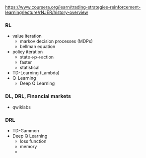 https://www.coursera.org/learn/trading-strategies-reinforcement-learning/lecture/rNJER/history-overview

### RL
- value iteration
  - markov decision processes (MDPs)
  - bellman equation
- policy iteration
  - state->p->action
  - faster
  - statistical 
- TD-Learning (Lambda)
- Q-Learning
  - Deep Q Learning
### DL, DRL, Financial markets
- qwiklabs
### DRL
- TD-Gammon
- Deep Q Learning
  -   loss function
  -   memory
  -   
